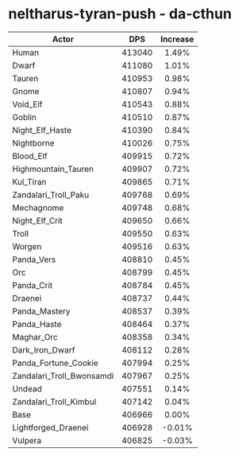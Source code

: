 # neltharus-tyran-push - da-cthun
| Actor | DPS | Increase |
|---|:---:|:---:|
|Human|413040|1.49%|
|Dwarf|411080|1.01%|
|Tauren|410953|0.98%|
|Gnome|410807|0.94%|
|Void_Elf|410543|0.88%|
|Goblin|410510|0.87%|
|Night_Elf_Haste|410390|0.84%|
|Nightborne|410026|0.75%|
|Blood_Elf|409915|0.72%|
|Highmountain_Tauren|409907|0.72%|
|Kul_Tiran|409865|0.71%|
|Zandalari_Troll_Paku|409768|0.69%|
|Mechagnome|409748|0.68%|
|Night_Elf_Crit|409650|0.66%|
|Troll|409550|0.63%|
|Worgen|409516|0.63%|
|Panda_Vers|408810|0.45%|
|Orc|408799|0.45%|
|Panda_Crit|408784|0.45%|
|Draenei|408737|0.44%|
|Panda_Mastery|408537|0.39%|
|Panda_Haste|408464|0.37%|
|Maghar_Orc|408358|0.34%|
|Dark_Iron_Dwarf|408112|0.28%|
|Panda_Fortune_Cookie|407994|0.25%|
|Zandalari_Troll_Bwonsamdi|407967|0.25%|
|Undead|407551|0.14%|
|Zandalari_Troll_Kimbul|407142|0.04%|
|Base|406966|0.00%|
|Lightforged_Draenei|406928|-0.01%|
|Vulpera|406825|-0.03%|
